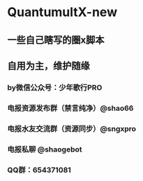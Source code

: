 # QuantumultX-new


## 一些自己瞎写的圈x脚本

## 自用为主，维护随缘

### by微信公众号：少年歌行PRO 
### 电报资源发布群（禁言纯净）@shao66 
### 电报水友交流群（资源同步）@sngxpro
### 电报私聊 @shaogebot
### QQ群：654371081
